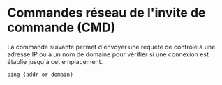 # Commandes réseau de l'invite de commande (CMD)

La commande suivante permet d'envoyer une requête de contrôle à une adresse IP ou à un nom de domaine pour vérifier si une connexion est établie jusqu'à cet emplacement.
```
ping {addr or domain}
```
